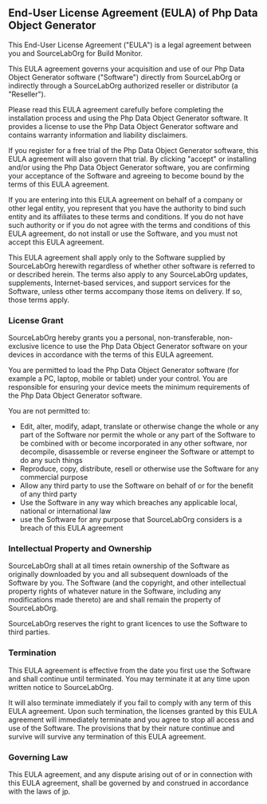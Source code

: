 End-User License Agreement (EULA) of Php Data Object Generator
--------------------------------------------------------------

This End-User License Agreement ("EULA") is a legal agreement between you and SourceLabOrg for Build Monitor.

This EULA agreement governs your acquisition and use of our Php Data Object Generator software ("Software") directly from SourceLabOrg or indirectly through a SourceLabOrg authorized reseller or distributor (a "Reseller").

Please read this EULA agreement carefully before completing the installation process and using the Php Data Object Generator software. It provides a license to use the Php Data Object Generator software and contains warranty information and liability disclaimers.

If you register for a free trial of the Php Data Object Generator software, this EULA agreement will also govern that trial. By clicking "accept" or installing and/or using the Php Data Object Generator software, you are confirming your acceptance of the Software and agreeing to become bound by the terms of this EULA agreement.

If you are entering into this EULA agreement on behalf of a company or other legal entity, you represent that you have the authority to bind such entity and its affiliates to these terms and conditions. If you do not have such authority or if you do not agree with the terms and conditions of this EULA agreement, do not install or use the Software, and you must not accept this EULA agreement.

This EULA agreement shall apply only to the Software supplied by SourceLabOrg herewith regardless of whether other software is referred to or described herein. The terms also apply to any SourceLabOrg updates, supplements, Internet-based services, and support services for the Software, unless other terms accompany those items on delivery. If so, those terms apply.

### License Grant

SourceLabOrg hereby grants you a personal, non-transferable, non-exclusive licence to use the Php Data Object Generator software on your devices in accordance with the terms of this EULA agreement.

You are permitted to load the Php Data Object Generator software (for example a PC, laptop, mobile or tablet) under your control. You are responsible for ensuring your device meets the minimum requirements of the Php Data Object Generator software.

You are not permitted to:

-   Edit, alter, modify, adapt, translate or otherwise change the whole or any part of the Software nor permit the whole or any part of the Software to be combined with or become incorporated in any other software, nor decompile, disassemble or reverse engineer the Software or attempt to do any such things
-   Reproduce, copy, distribute, resell or otherwise use the Software for any commercial purpose
-   Allow any third party to use the Software on behalf of or for the benefit of any third party
-   Use the Software in any way which breaches any applicable local, national or international law
-   use the Software for any purpose that SourceLabOrg considers is a breach of this EULA agreement

### Intellectual Property and Ownership

SourceLabOrg shall at all times retain ownership of the Software as originally downloaded by you and all subsequent downloads of the Software by you. The Software (and the copyright, and other intellectual property rights of whatever nature in the Software, including any modifications made thereto) are and shall remain the property of SourceLabOrg.

SourceLabOrg reserves the right to grant licences to use the Software to third parties.

### Termination

This EULA agreement is effective from the date you first use the Software and shall continue until terminated. You may terminate it at any time upon written notice to SourceLabOrg.

It will also terminate immediately if you fail to comply with any term of this EULA agreement. Upon such termination, the licenses granted by this EULA agreement will immediately terminate and you agree to stop all access and use of the Software. The provisions that by their nature continue and survive will survive any termination of this EULA agreement.

### Governing Law

This EULA agreement, and any dispute arising out of or in connection with this EULA agreement, shall be governed by and construed in accordance with the laws of jp.

